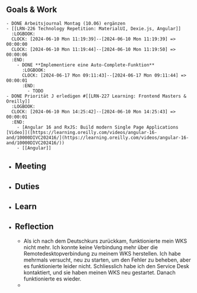 ## Goals & Work
	- DONE Arbeitsjournal Montag (10.06) ergänzen
	- [[LRN-226 Technology Repetition: MaterialUI, Dexie.js, Angular]]
	  :LOGBOOK:
	  CLOCK: [2024-06-10 Mon 11:19:39]--[2024-06-10 Mon 11:19:39] =>  00:00:00
	  CLOCK: [2024-06-10 Mon 11:19:44]--[2024-06-10 Mon 11:19:50] =>  00:00:06
	  :END:
		- DONE **Implementiere eine Auto-Complete-Funktion**
		  :LOGBOOK:
		  CLOCK: [2024-06-17 Mon 09:11:43]--[2024-06-17 Mon 09:11:44] =>  00:00:01
		  :END:
			- TODO
	- DONE Priorität J erledigen #[[LRN-227 Learning: Frontend Masters & Oreilly]]
	  :LOGBOOK:
	  CLOCK: [2024-06-10 Mon 14:25:42]--[2024-06-10 Mon 14:25:43] =>  00:00:01
	  :END:
		- [Angular 16 and RxJS: Build modern Single Page Applications [Video]]([https://learning.oreilly.com/videos/angular-16-and/10000DIVC202416/](https://learning.oreilly.com/videos/angular-16-and/10000DIVC202416/))
		- [[Angular]]
- ## Meeting
- ## Duties
- ## Learn
- ## Reflection
	- Als ich nach dem Deutschkurs zurückkam, funktionierte mein WKS nicht mehr. Ich konnte keine Verbindung mehr über die Remotedesktopverbindung zu meinem WKS herstellen. Ich habe mehrmals versucht, neu zu starten, um den Fehler zu beheben, aber es funktionierte leider nicht. Schliesslich habe ich den Service Desk kontaktiert, und sie haben meinen WKS neu gestartet. Danach funktionierte es wieder.
	-